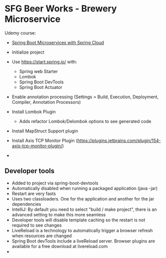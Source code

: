 # SFG Beer Works - Brewery Microservice

Udemy course:
* [Spring Boot Microservices with Spring Cloud](https://www.udemy.com/spring-boot-microservices-with-spring-cloud-beginner-to-guru/?couponCode=GIT_HUB2)

* Initialize project
* Use https://start.spring.io/ with:
    * Spring web Starter
    * Lombok
    * Spring Boot DevTools
    * Spring Boot Actuator
* Enable annotation processing (Settings > Build, Execution, Deployment, Compiler, Annotation Processors)
* Install Lombok Plugin
	* Adds refactor Lombok/Delombok options to see generated code
* Install MapStruct Support plugin
* Install Axis TCP Monitor Plugin (https://plugins.jetbrains.com/plugin/154-axis-tcp-monitor-plugin/)
* 

## Developer tools
* Added to project via spring-boot-devtools
* Automatically disabled when running a packaged application (java -jar)
* Restart are very fasts
* Uses two classloaders. One for the application and another for the jar dependencies
* IntelliJ: By default you need to select "build / make project", there is an advanced setting to make this more seamless
* Developer tools will disable template caching so the restart is not required to see changes
* LiveReload is a technology to automatically trigger a browser refresh when resources are changed
* Spring Boot devTools include a liveReload server. Browser plugins are available for a free download at livereload.com
* 